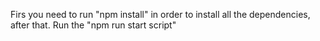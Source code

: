 Firs you need to run "npm install" in order to install all the dependencies, after that. 
Run the "npm run start script"
